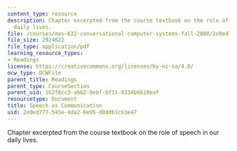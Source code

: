 ```yaml
---
content_type: resource
description: Chapter excerpted from the course textbook on the role of speech in our
  daily lives.
file: /courses/mas-632-conversational-computer-systems-fall-2008/2e0ed777545e4da26e95d8ddb1c63e47_schmandt_ch1.pdf
file_size: 2924622
file_type: application/pdf
learning_resource_types:
- Readings
license: https://creativecommons.org/licenses/by-nc-sa/4.0/
ocw_type: OCWFile
parent_title: Readings
parent_type: CourseSection
parent_uid: 162f8cc3-ab62-9ebf-bf11-9334b6618eaf
resourcetype: Document
title: Speech as Communication
uid: 2e0ed777-545e-4da2-6e95-d8ddb1c63e47
---
```

Chapter excerpted from the course textbook on the role of speech in our daily lives.